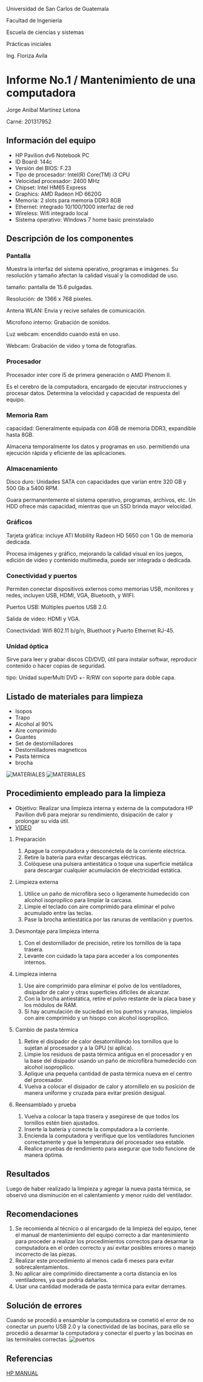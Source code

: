 Universidad de San Carlos de Guatemala

Facultad de Ingeniería

Escuela de ciencias y sistemas

Prácticas iniciales

Ing. Floriza Avila

# Informe No.1 / Mantenimiento de una computadora

Jorge Anibal Martínez Letona

Carné: 201317952


## Información del equipo
- HP Pavilion dv6 Notebook PC
- ID Board: 144c
- Versión del BIOS: F.23
- Tipo de procesador: Intel(R) Core(TM) i3 CPU
- Velocidad procesador: 2400 MHz
- Chipset: Intel HM65 Express
- Graphics: AMD Radeon HD 6620G
- Memoria: 2 slots para memoria DDR3 8GB
- Ethernet: integrado 10/100/1000 interfaz de red
- Wireless: Wifi integrado local
- Sistema operativo: Windows 7 home basic preinstalado

## Descripción de los componentes
### Pantalla
Muestra la interfaz del sistema operativo, programas e imágenes. Su resolución y tamaño afectan la calidad visual y la comodidad de uso.

tamaño: pantalla de 15.6 pulgadas.

Resolución: de 1366 x 768 pixeles.

Antena WLAN: Envia y recive señales de comunicación.

Microfono interno: Grabación de sonidos.

Luz webcam: encendido cuando está en uso.

Webcam: Grabación de video y toma de fotografías.

### Procesador
Procesador inter core i5 de primera generación o AMD Phenom II.

Es el cerebro de la computadora, encargado de ejecutar instrucciones y procesar datos. Determina la velocidad y capacidad de respuesta del equipo.

### Memoria Ram
capacidad: Generalmente equipada con 4GB de memoria DDR3, expandible hasta 8GB.

Almacena temporalmente los datos y programas en uso. permitiendo una ejecución rápida y eficiente de las aplicaciones.

### Almacenamiento
Disco duro: Unidades SATA con capacidades que varían entre 320 GB y 500 Gb a 5400 RPM.

Guara permanentemente el sistema operativo, programas, archivos, etc. Un HDD ofrece más capacidad, mientras que un SSD brinda mayor velocidad.

### Gráficos
Tarjeta gráfica: incluye ATI Mobility Radeon HD 5650 con 1 Gb de memoria dedicada.

Procesa imágenes y gráfico, mejorando la calidad visual en los juegos, edición de video y contenido multimedia, puede ser integrada o dedicada.

### Conectividad y puertos
Permiten conectar dispositivos externos como memorias USB, monitores y redes, incluyen USB, HDMI, VGA, Bluetooth, y WIFI.

Puertos USB: Múltiples puertos USB 2.0.

Salida de video: HDMI y VGA.

Conectividad: Wifi 802.11 b/g/n, Bluethoot y Puerto Ethernet RJ-45.

### Unidad óptica
Sirve para leer y grabar discos CD/DVD, útil para instalar softwar, reproducir contenido o hacer copias de seguridad.

tipo: Unidad superMulti DVD +- R/RW con soporte para doble capa.

## Listado de materiales para limpieza
- Isopos
- Trapo
- Alcohol al 90%
- Aire comprimido
- Guantes
- Set de destornilladores
- Destornilladores magneticos
- Pasta térmica
- brocha

![MATERIALES](./Imagenes/materiales.PNG)
![MATERIALES](./Imagenes/materiales2.PNG)


## Procedimiento empleado para la limpieza
- Objetivo: Realizar una limpieza interna y externa de la computadora HP Pavilion dv6 para mejorar su rendimiento, disipación de calor y prolongar su vida útil.
- [VIDEO](https://creativeaml.com/)
1. Preparación
	1. Apague la computadora y desconéctela de la corriente eléctrica.
	2. Retire la batería para evitar descargas eléctricas.
	3. Colóquese una pulsera antiestática o toque una superficie metálica para descargar cualquier acumulación de electricidad estática.
	
2. Limpieza externa
	1. Utilice un paño de microfibra seco o ligeramente humedecido con alcohol isopropílico para limpiar la carcasa.
	2. Limpie el teclado con aire comprimido para eliminar el polvo acumulado entre las teclas.
	3. Pase la brocha antiestática por las ranuras de ventilación y puertos.
	
3. Desmontaje para limpieza interna
	1. Con el destornillador de precisión, retire los tornillos de la tapa trasera.
	2. Levante con cuidado la tapa para acceder a los componentes internos.
	
4. Limpieza interna
	1. Use aire comprimido para eliminar el polvo de los ventiladores, disipador de calor y otras superficies difíciles de alcanzar.
	2. Con la brocha antiestática, retire el polvo restante de la placa base y los módulos de RAM.
	3. Si hay acumulación de suciedad en los puertos y ranuras, límpielos con aire comprimido y un hisopo con alcohol isopropílico.
	
5. Cambio de pasta térmica
	1. Retire el disipador de calor desatornillando los tornillos que lo sujetan al procesador y a la GPU (si aplica).
	2. Limpie los residuos de pasta térmica antigua en el procesador y en la base del disipador usando un paño de microfibra humedecido con alcohol isopropílico.
	3. Aplique una pequeña cantidad de pasta térmica nueva en el centro del procesador.
	4. Vuelva a colocar el disipador de calor y atorníllelo en su posición de manera uniforme y cruzada para evitar presión desigual.
	
6. Reensamblado y prueba
	1. Vuelva a colocar la tapa trasera y asegúrese de que todos los tornillos estén bien ajustados.
	2. Inserte la batería y conecte la computadora a la corriente.
	3. Encienda la computadora y verifique que los ventiladores funcionen correctamente y que la temperatura del procesador sea estable.
	4. Realice pruebas de rendimiento para asegurar que todo funcione de manera óptima.



## Resultados
Luego de haber realizado la limpieza y agregar la nueva pasta térmica, se observó una disminución en el calentamiento y menor ruido del ventilador.

## Recomendaciones
1. Se recomienda al técnico o al encargado de la limpieza del equipo, tener el manual de mantenimiento del equipo correcto a dar mantenimiento para proceder a realizar los procedimientos correctos para desarmar la computadora en el orden correcto y así evitar posibles errores o manejo incorrecto de las piezas.
2. Realizar este procedimiento al menos cada 6 meses para evitar sobrecalentamientos.
3. No aplicar aire comprimido directamente a corta distancia en los ventiladores, ya que podría dañarlos.
4. Usar una cantidad moderada de pasta térmica para evitar derrames.

## Solución de errores
Cuando se procedió a ensamblar la computadora se cometió el error de no conectar un puerto USB 2.0 y la conectividad de las bocinas, para ello se procedió a desarmar la computadora y conectar el puerto y las bocinas en las terminales correctas.
![puertos](./Imagenes/puertosEdit.PNG)
## Referencias
[HP MANUAL](https://h10032.www1.hp.com/ctg/Manual/c02657339.pdf?utm_source=chatgpt.com)

 


